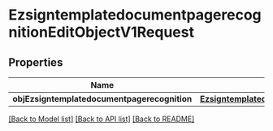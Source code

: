 # EzsigntemplatedocumentpagerecognitionEditObjectV1Request

## Properties
Name | Type | Description | Notes
------------ | ------------- | ------------- | -------------
**objEzsigntemplatedocumentpagerecognition** | [**EzsigntemplatedocumentpagerecognitionRequestCompound***](EzsigntemplatedocumentpagerecognitionRequestCompound.md) |  | 

[[Back to Model list]](../README.md#documentation-for-models) [[Back to API list]](../README.md#documentation-for-api-endpoints) [[Back to README]](../README.md)


